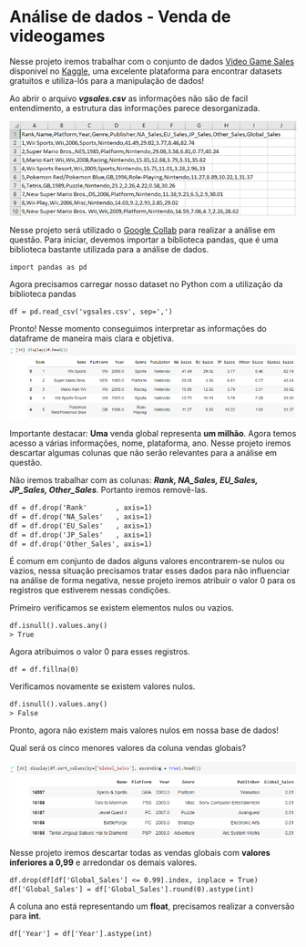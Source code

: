 # Análise de dados - Venda de videogames

Nesse projeto iremos trabalhar com o conjunto de dados [Video Game Sales](https://www.kaggle.com/datasets/gregorut/videogamesales) dísponivel no [Kaggle](https://www.kaggle.com/datasets), uma excelente plataforma para encontrar datasets gratuitos e utiliza-lós para a manipulação de dados!

Ao abrir o arquivo **_vgsales.csv_** as informações não são de facil entendimento, a estrutura das informações parece desorganizada.

![raw_vgsales](/images/raw_vgsales.png/)

Nesse projeto será utilizado o [Google Collab](https://colab.research.google.com/) para realizar a análise em questão.
Para iniciar, devemos importar a biblioteca pandas, que é uma biblioteca bastante utilizada para a análise de dados.

```
import pandas as pd
```

Agora precisamos carregar nosso dataset no Python com a utilização da biblioteca pandas

```
df = pd.read_csv('vgsales.csv', sep=',')
```

Pronto! Nesse momento conseguimos interpretar as informações do dataframe de maneira mais clara e objetiva.
![display_df](/images/display_df.png/)

Importante destacar: **Uma** venda global representa **um milhão**.
Agora temos acesso a várias informações, nome, plataforma, ano. Nesse projeto iremos descartar algumas colunas que não serão relevantes para a análise em questão.

Não iremos trabalhar com as colunas: **_Rank, NA_Sales, EU_Sales, JP_Sales, Other_Sales_**. Portanto iremos removê-las.

```
df = df.drop('Rank'       , axis=1)
df = df.drop('NA_Sales'   , axis=1)
df = df.drop('EU_Sales'   , axis=1)
df = df.drop('JP_Sales'   , axis=1)
df = df.drop('Other_Sales', axis=1)
```

É comum em conjunto de dados alguns valores encontrarem-se nulos ou vazios, nessa situação precisamos tratar esses dados para não influenciar na análise de forma negativa, nesse projeto iremos atribuir o valor 0 para os registros que estiverem nessas condições.

Primeiro verificamos se existem elementos nulos ou vazios.

```
df.isnull().values.any()
> True
```

Agora atribuimos o valor 0 para esses registros.

```
df = df.fillna(0)
```

Verificamos novamente se existem valores nulos.

```
df.isnull().values.any()
> False
```

Pronto, agora não existem mais valores nulos em nossa base de dados!

Qual será os cinco menores valores da coluna vendas globais?

![display_lowest_global_sales](/images/display_lowest_globalsales.png/)

Nesse projeto iremos descartar todas as vendas globais com **valores inferiores a 0,99** e arredondar os demais valores.

```
df.drop(df[df['Global_Sales'] <= 0.99].index, inplace = True)
df['Global_Sales'] = df['Global_Sales'].round(0).astype(int)
```

A coluna ano está representando um **float**, precisamos realizar a conversão para **int**.

```
df['Year'] = df['Year'].astype(int)
```

